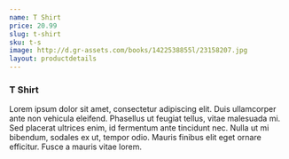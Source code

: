 ```yaml
---
name: T Shirt
price: 20.99
slug: t-shirt
sku: t-s
image: http://d.gr-assets.com/books/1422538855l/23158207.jpg
layout: productdetails
---
```

### T Shirt
Lorem ipsum dolor sit amet, consectetur adipiscing elit. Duis ullamcorper ante non vehicula eleifend.
Phasellus ut feugiat tellus, vitae malesuada mi. Sed placerat ultrices enim, id fermentum ante tincidunt nec.
Nulla ut mi bibendum, sodales ex ut, tempor odio. Mauris finibus elit eget ornare efficitur. Fusce a mauris vitae lorem.